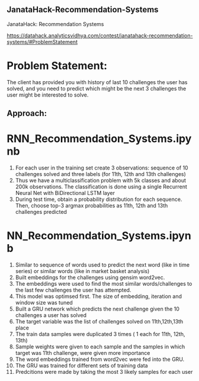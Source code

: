 ## JanataHack-Recommendation-Systems
JanataHack: Recommendation Systems

https://datahack.analyticsvidhya.com/contest/janatahack-recommendation-systems/#ProblemStatement

# Problem Statement:
The client has provided you with history of last 10 challenges the user has solved, and you need to predict which might be the next 3 challenges the user might be interested to solve.

## Approach:
# RNN_Recommendation_Systems.ipynb
1. For each user in the training set create 3 observations: sequence of 10 challenges solved and three labels (for 11th, 12th and 13th challenges)
2. Thus we have a multiclassification problem with 5k classes and about 200k observations. The classification is done using a single Recurrent Neural Net with BiDirectional LSTM layer
3. During test time, obtain a probability distribution for each sequence. Then, choose top-3 argmax probabilities as 11th, 12th and 13th challenges predicted

# NN_Recommendation_Systems.ipynb
1. Similar to sequence of words used to predict the next word (like in time series) or similar words (like in market basket analysis)
2. Built embeddings for the challenges using gensim word2vec.
3. The embeddings were used to find the most similar words/challenges to the last few challenges the user has attempted.
4. This model was optimsed first. The size of embedding, iteration and window size was tuned
5. Built a GRU network which predicts the next challenge given the 10 challenges a user has solved
6. The target variable was the list of challenges solved on 11th,12th,13th place
7. The train data samples were duplicated 3 times ( 1 each for 11th, 12th, 13th)
8. Sample weights were given to each sample and the samples in which target was 11th challenge, were given more importance
9. The word embeddings trained from word2vec were fed into the GRU.
10. The GRU was trained for different sets of training data
11. Predcitions were made by taking the most 3 likely samples for each user

